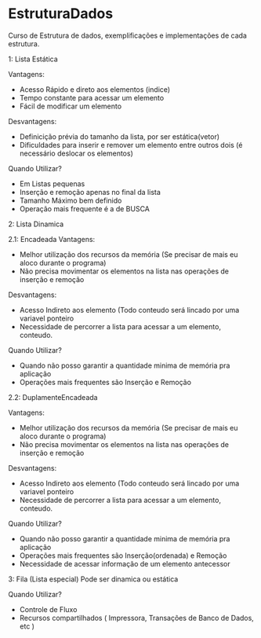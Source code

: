 # EstruturaDados
Curso de Estrutura de dados, exemplificações e implementações de cada estrutura.

 1: Lista Estática
  
Vantagens:
   - Acesso Rápido e direto aos elementos (indice)
   - Tempo constante para acessar um elemento
   - Fácil de modificar um elemento
  
Desvantagens:
   - Definicição prévia do tamanho da lista, por ser estática(vetor)
   - Dificuldades para inserir e remover um elemento entre outros dois (é necessário deslocar os elementos)

Quando Utilizar?
  - Em Listas pequenas
  - Inserção e remoção apenas no final da lista
  - Tamanho Máximo bem definido
  - Operação mais frequente é a de BUSCA

2: Lista Dinamica

2.1: Encadeada
 Vantagens:
   - Melhor utilização dos recursos da memória (Se precisar de mais eu aloco durante o programa)
   - Não precisa movimentar os elementos na lista nas operações de inserção e remoção
   
   
Desvantagens:
   - Acesso Indireto aos elemento (Todo conteudo será lincado por uma variavel ponteiro
   - Necessidade de percorrer a lista para acessar a um elemento, conteudo.
   
Quando Utilizar?
   - Quando não posso garantir a quantidade minima de memória pra aplicação
   - Operações mais frequentes são Inserção e Remoção

2.2: DuplamenteEncadeada

Vantagens:
   - Melhor utilização dos recursos da memória (Se precisar de mais eu aloco durante o programa)
   - Não precisa movimentar os elementos na lista nas operações de inserção e remoção
   
   
Desvantagens:
   - Acesso Indireto aos elemento (Todo conteudo será lincado por uma variavel ponteiro
   - Necessidade de percorrer a lista para acessar a um elemento, conteudo.
   
Quando Utilizar?
   - Quando não posso garantir a quantidade minima de memória pra aplicação
   - Operações mais frequentes são Inserção(ordenada) e Remoção
   - Necessidade de acessar informação de um elemento antecessor 
   
3: Fila (Lista especial) Pode ser dinamica ou estática  
  
Quando Utilizar?
  - Controle de Fluxo
  - Recursos compartilhados ( Impressora, Transações de Banco de Dados, etc )
